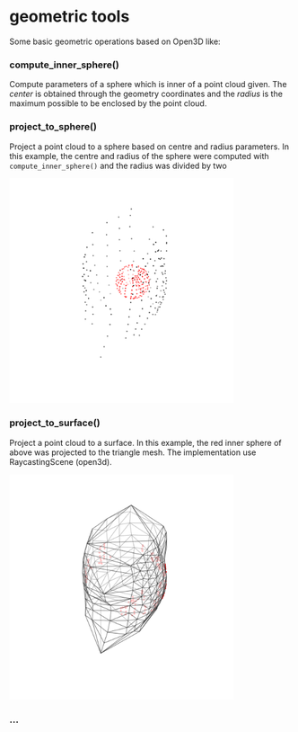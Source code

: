 # geometric tools

Some basic geometric operations based on Open3D like:

### compute_inner_sphere()

Compute parameters of a sphere which is inner of a point cloud given. The *center* is obtained through the geometry coordinates and the *radius* is the maximum possible to be enclosed by the point cloud.
### project_to_sphere()

Project a point cloud to a sphere based on centre and radius parameters. In this example, the centre and radius of the sphere were computed with ```compute_inner_sphere()``` and the radius was divided by two

<img src="export/inner_sphere.png" alt="drawing" width="400"/>

### project_to_surface()

Project a point cloud to a surface. In this example, the red inner sphere of above was projected to the triangle mesh. The implementation use RaycastingScene (open3d).

<img src="export/project_to_surface.png" alt="drawing" width="400"/>

### ...